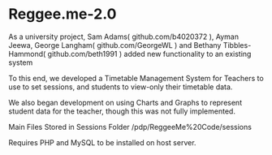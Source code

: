 # Reggee.me-2.0
As a university project, Sam Adams( github.com/b4020372 ), Ayman Jeewa, George Langham( github.com/GeorgeWL ) and Bethany Tibbles-Hammond( github.com/beth1991 ) added new functionality to an existing system

To this end, we developed a Timetable Management System for Teachers to use to set sessions, and students to view-only their timetable data.

We also began development on using Charts and Graphs to represent student data for the teacher, though this was not fully implemented.

Main Files Stored in Sessions Folder /pdp/ReggeeMe%20Code/sessions

Requires PHP and MySQL to be installed on host server.
